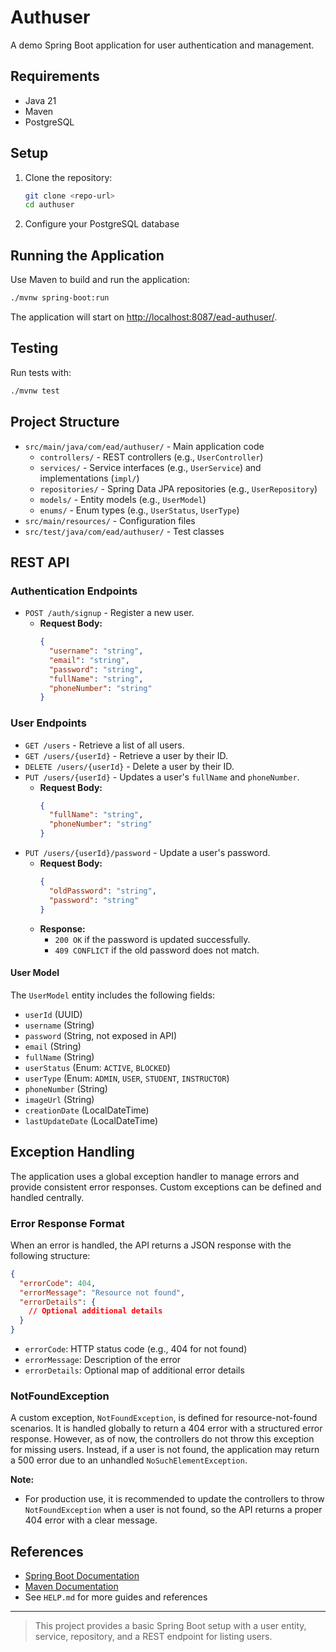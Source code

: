 # Authuser

A demo Spring Boot application for user authentication and management.

## Requirements
- Java 21
- Maven
- PostgreSQL

## Setup
1. Clone the repository:
   ```bash
   git clone <repo-url>
   cd authuser
   ```
2. Configure your PostgreSQL database

## Running the Application
Use Maven to build and run the application:
```bash
./mvnw spring-boot:run
```
The application will start on [http://localhost:8087/ead-authuser/](http://localhost:8087/ead-authuser/).

## Testing
Run tests with:
```bash
./mvnw test
```

## Project Structure
- `src/main/java/com/ead/authuser/` - Main application code
  - `controllers/` - REST controllers (e.g., `UserController`)
  - `services/` - Service interfaces (e.g., `UserService`) and implementations (`impl/`)
  - `repositories/` - Spring Data JPA repositories (e.g., `UserRepository`)
  - `models/` - Entity models (e.g., `UserModel`)
  - `enums/` - Enum types (e.g., `UserStatus`, `UserType`)
- `src/main/resources/` - Configuration files
- `src/test/java/com/ead/authuser/` - Test classes

## REST API

### Authentication Endpoints
- `POST /auth/signup` - Register a new user. 
    - **Request Body:**
      ```json
      {
        "username": "string",
        "email": "string",
        "password": "string",
        "fullName": "string",
        "phoneNumber": "string"
      }
      ```

### User Endpoints
- `GET /users` - Retrieve a list of all users.
- `GET /users/{userId}` - Retrieve a user by their ID.
- `DELETE /users/{userId}` - Delete a user by their ID.
- `PUT /users/{userId}` - Updates a user's `fullName` and `phoneNumber`.
    - **Request Body:**
      ```json
      {
        "fullName": "string",
        "phoneNumber": "string"
      }
      ```
- `PUT /users/{userId}/password` - Update a user's password.
    - **Request Body:**
      ```json
      {
        "oldPassword": "string",
        "password": "string"
      }
      ```
    - **Response:**
      - `200 OK` if the password is updated successfully.
      - `409 CONFLICT` if the old password does not match.

#### User Model
The `UserModel` entity includes the following fields:
- `userId` (UUID)
- `username` (String)
- `password` (String, not exposed in API)
- `email` (String)
- `fullName` (String)
- `userStatus` (Enum: `ACTIVE`, `BLOCKED`)
- `userType` (Enum: `ADMIN`, `USER`, `STUDENT`, `INSTRUCTOR`)
- `phoneNumber` (String)
- `imageUrl` (String)
- `creationDate` (LocalDateTime)
- `lastUpdateDate` (LocalDateTime)

## Exception Handling

The application uses a global exception handler to manage errors and provide consistent error responses. Custom exceptions can be defined and handled centrally.

### Error Response Format
When an error is handled, the API returns a JSON response with the following structure:

```json
{
  "errorCode": 404,
  "errorMessage": "Resource not found",
  "errorDetails": {
    // Optional additional details
  }
}
```
- `errorCode`: HTTP status code (e.g., 404 for not found)
- `errorMessage`: Description of the error
- `errorDetails`: Optional map of additional error details

### NotFoundException
A custom exception, `NotFoundException`, is defined for resource-not-found scenarios. It is handled globally to return a 404 error with a structured error response. However, as of now, the controllers do not throw this exception for missing users. Instead, if a user is not found, the application may return a 500 error due to an unhandled `NoSuchElementException`.

**Note:**
- For production use, it is recommended to update the controllers to throw `NotFoundException` when a user is not found, so the API returns a proper 404 error with a clear message.

## References
- [Spring Boot Documentation](https://spring.io/projects/spring-boot)
- [Maven Documentation](https://maven.apache.org/)
- See `HELP.md` for more guides and references

---

> This project provides a basic Spring Boot setup with a user entity, service, repository, and a REST endpoint for listing users.
